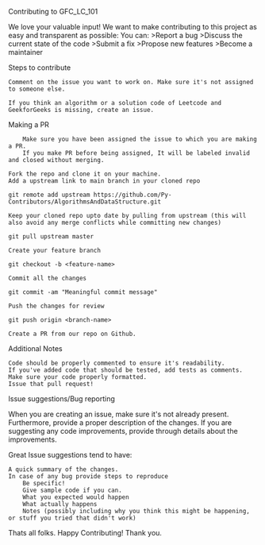 Contributing to GFC_LC_101

We love your valuable input! We want to make contributing to this project as easy and transparent as possible:
 You can:
    >Report a bug
    >Discuss the current state of the code
    >Submit a fix
    >Propose new features
    >Become a maintainer

Steps to contribute

    Comment on the issue you want to work on. Make sure it's not assigned to someone else.

    If you think an algorithm or a solution code of Leetcode and GeekforGeeks is missing, create an issue.

Making a PR

        Make sure you have been assigned the issue to which you are making a PR.
        If you make PR before being assigned, It will be labeled invalid and closed without merging.

    Fork the repo and clone it on your machine.
    Add a upstream link to main branch in your cloned repo

    git remote add upstream https://github.com/Py-Contributors/AlgorithmsAndDataStructure.git

    Keep your cloned repo upto date by pulling from upstream (this will also avoid any merge conflicts while committing new changes)

    git pull upstream master

    Create your feature branch

    git checkout -b <feature-name>

    Commit all the changes

    git commit -am "Meaningful commit message"

    Push the changes for review

    git push origin <branch-name>

    Create a PR from our repo on Github.

Additional Notes

    Code should be properly commented to ensure it's readability.
    If you've added code that should be tested, add tests as comments.
    Make sure your code properly formatted.
    Issue that pull request!

Issue suggestions/Bug reporting

When you are creating an issue, make sure it's not already present. Furthermore, provide a proper description of the changes. If you are suggesting any code improvements, provide through details about the improvements.

Great Issue suggestions tend to have:

    A quick summary of the changes.
    In case of any bug provide steps to reproduce
        Be specific!
        Give sample code if you can.
        What you expected would happen
        What actually happens
        Notes (possibly including why you think this might be happening, or stuff you tried that didn't work)
        
 Thats all folks. Happy Contributing! Thank you.
